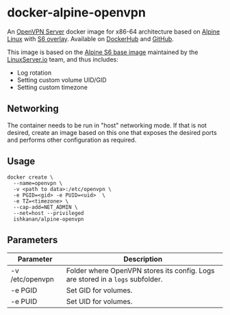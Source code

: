 # docker-alpine-openvpn
An [OpenVPN Server](https://openvpn.net/) docker image for x86-64 architecture based on [Alpine Linux](https://alpinelinux.org/) with [S6 overlay](https://github.com/just-containers/s6-overlay). Available on [DockerHub](https://hub.docker.com/r/ishkanan/alpine-openvpn/) and [GitHub](https://github.com/ishkanan/docker-alpine-openvpn/).

This image is based on the [Alpine S6 base image](https://hub.docker.com/r/lsiobase/alpine/) maintained by the [LinuxServer.io](https://www.linuxserver.io) team, and thus includes:

* Log rotation
* Setting custom volume UID/GID
* Setting custom timezone

## Networking

The container needs to be run in "host" networking mode. If that is not desired, create an image based on this one that exposes the desired ports and performs other configuration as required.

## Usage

```
docker create \
  --name=openvpn \
  -v <path to data>:/etc/openvpn \
  -e PGID=<gid> -e PUID=<uid>  \
  -e TZ=<timezone> \
  --cap-add=NET_ADMIN \
  --net=host --privileged
  ishkanan/alpine-openvpn
```

## Parameters

| Parameter | Description |
| --- | --- |
| -v /etc/openvpn | Folder where OpenVPN stores its config. Logs are stored in a ```logs``` subfolder. |
| -e PGID | Set GID for volumes. |
| -e PUID | Set UID for volumes. |

